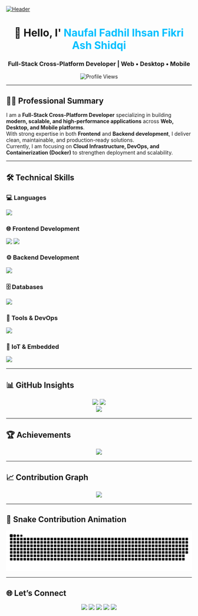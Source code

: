 [![Header](https://repository-images.githubusercontent.com/588181932/e36ec678-7984-4cdd-8e4c-a3932772ff8e)](https://naufal-fifa.vercel.app/)

<h1 align="center">👋 Hello, I' <span style="color:#00BFFF">Naufal Fadhil Ihsan Fikri Ash Shidqi</span></h1>
<h3 align="center">Full-Stack Cross-Platform Developer | Web • Desktop • Mobile</h3>

<p align="center">
  <img src="https://komarev.com/ghpvc/?username=fifovalle&label=Profile%20Views&color=00BFFF&style=flat-square" alt="Profile Views" />
</p>

---

## 👨‍💻 Professional Summary
I am a **Full-Stack Cross-Platform Developer** specializing in building **modern, scalable, and high-performance applications** across **Web, Desktop, and Mobile platforms**.  
With strong expertise in both **Frontend** and **Backend development**, I deliver clean, maintainable, and production-ready solutions.  
Currently, I am focusing on **Cloud Infrastructure, DevOps, and Containerization (Docker)** to strengthen deployment and scalability.  

---

## 🛠️ Technical Skills

### 💻 Languages
<p>
  <img src="https://skillicons.dev/icons?i=c,cpp,php,javascript,typescript" />
</p>

### 🌐 Frontend Development
<p>
  <img src="https://skillicons.dev/icons?i=html,css,js,ts,react,nextjs,tailwind" />
  <img src="https://img.shields.io/badge/Expo-000000?style=for-the-badge&logo=expo&logoColor=white" />
</p>

### ⚙️ Backend Development
<p>
  <img src="https://skillicons.dev/icons?i=nodejs,express,php,laravel,nestjs" />
</p>

### 🗄️ Databases
<p>
  <img src="https://skillicons.dev/icons?i=mysql,postgresql,mongodb,firebase,supabase" />
</p>

### 🔧 Tools & DevOps
<p>
  <img src="https://skillicons.dev/icons?i=git,githubactions,docker,vercel,postman" />
</p>

### 🤖 IoT & Embedded
<p>
  <img src="https://skillicons.dev/icons?i=arduino,esp8266,esp32" />
</p>

---

## 📊 GitHub Insights
<div align="center">
  <img src="https://github-readme-stats.vercel.app/api?username=fifovalle&show_icons=true&theme=transparent&hide_border=true&title_color=00BFFF&icon_color=00BFFF" height="180" />
  <img src="https://github-readme-stats.vercel.app/api/top-langs?username=fifovalle&layout=compact&theme=transparent&hide_border=true&title_color=00BFFF" height="180" />
  <br />
  <img src="https://streak-stats.demolab.com?user=fifovalle&theme=transparent&hide_border=true&ring=00BFFF&fire=00BFFF&currStreakLabel=00BFFF" height="180"/>
</div>

---

## 🏆 Achievements
<div align="center">
  <img src="https://github-profile-trophy.vercel.app/?username=fifovalle&theme=flat&no-bg=true&margin-w=15&margin-h=15&column=6" />
</div>

---

## 📈 Contribution Graph
<div align="center">
  <img src="https://github-readme-activity-graph.vercel.app/graph?username=fifovalle&theme=react-dark&area=true&hide_border=true" />
</div>

---

## 🐍 Snake Contribution Animation
<div align="center">
  <img src="https://raw.githubusercontent.com/fifovalle/fifovalle/output/snake.svg" alt="Snake animation" />
</div>

---

## 🌐 Let’s Connect
<p align="center">
  <a href="https://naufal-fifa.vercel.app/" target="_blank"><img src="https://img.shields.io/badge/Portfolio-000000?style=for-the-badge&logo=vercel&logoColor=white" /></a>
  <a href="https://www.linkedin.com/in/naufal-fifa/" target="_blank"><img src="https://img.shields.io/badge/LinkedIn-0A66C2?style=for-the-badge&logo=linkedin&logoColor=white" /></a>
  <a href="https://instagram.com/fif_ovalle" target="_blank"><img src="https://img.shields.io/badge/Instagram-E4405F?style=for-the-badge&logo=instagram&logoColor=white" /></a>
  <a href="https://www.youtube.com/@zonadeveloper" target="_blank"><img src="https://img.shields.io/badge/YouTube-FF0000?style=for-the-badge&logo=youtube&logoColor=white" /></a>
  <a href="https://wa.me/+6282318334287" target="_blank"><img src="https://img.shields.io/badge/WhatsApp-25D366?style=for-the-badge&logo=whatsapp&logoColor=white" /></a>
</p>
